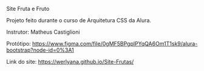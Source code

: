 Site Fruta e Fruto

Projeto feito durante o curso de Arquitetura CSS da Alura.<br>

Instrutor: Matheus Castiglioni

Protótipo: https://www.figma.com/file/0gMF5BPgplPYqQA6Om1T1sk9/alura-bootstrap?node-id=0%3A1

Link do site: https://werlyana.github.io/Site-Frutas/
